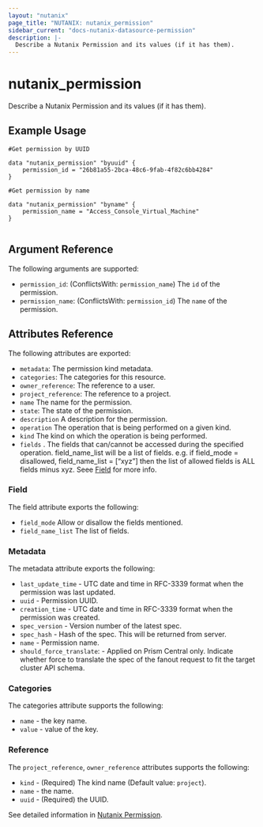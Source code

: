 ```yaml
---
layout: "nutanix"
page_title: "NUTANIX: nutanix_permission"
sidebar_current: "docs-nutanix-datasource-permission"
description: |-
  Describe a Nutanix Permission and its values (if it has them).
---
```


# nutanix_permission

Describe a Nutanix Permission and its values (if it has them).

## Example Usage

```hcl
#Get permission by UUID

data "nutanix_permission" "byuuid" {
	permission_id = "26b81a55-2bca-48c6-9fab-4f82c6bb4284"
}

#Get permission by name

data "nutanix_permission" "byname" {
	permission_name = "Access_Console_Virtual_Machine"
}


```

## Argument Reference

The following arguments are supported:

* `permission_id`:  (ConflictsWith: `permission_name`) The `id` of the permission.
* `permission_name`:  (ConflictsWith: `permission_id`) The `name` of the permission.

## Attributes Reference

The following attributes are exported:


* `metadata`: The permission kind metadata.
* `categories`: The categories for this resource.
* `owner_reference`: The reference to a user.
* `project_reference`: The reference to a project.
* `name` The name for the permission.
* `state`: The state of the permission.
* `description` A description for the permission.
* `operation` The operation that is being performed on a given kind.
* `kind` The kind on which the operation is being performed.
* `fields` . The fields that can/cannot be accessed during the specified operation. field_name_list will be a list of fields. e.g. if field_mode = disallowed, field_name_list = [“xyz”] then the list of allowed fields is ALL fields minus xyz. Seee [Field](#field) for more info.

### Field

The field attribute exports the following:

* `field_mode` Allow or disallow the fields mentioned.
* `field_name_list` The list of fields.

### Metadata

The metadata attribute exports the following:

* `last_update_time` - UTC date and time in RFC-3339 format when the permission was last updated.
* `uuid` - Permission UUID.
* `creation_time` - UTC date and time in RFC-3339 format when the permission was created.
* `spec_version` - Version number of the latest spec.
* `spec_hash` - Hash of the spec. This will be returned from server.
* `name` - Permission name.
* `should_force_translate`: - Applied on Prism Central only. Indicate whether force to translate the spec of the fanout request to fit the target cluster API schema.

### Categories
The categories attribute supports the following:

* `name` - the key name.
* `value` - value of the key.

### Reference
The `project_reference`, `owner_reference` attributes supports the following:

* `kind` - (Required) The kind name (Default value: `project`).
* `name` - the name.
* `uuid` - (Required) the UUID.

See detailed information in [Nutanix Permission](https://www.nutanix.dev/api_references/prism-central-v3/#/7f6065dfcebee-get-a-permission).
